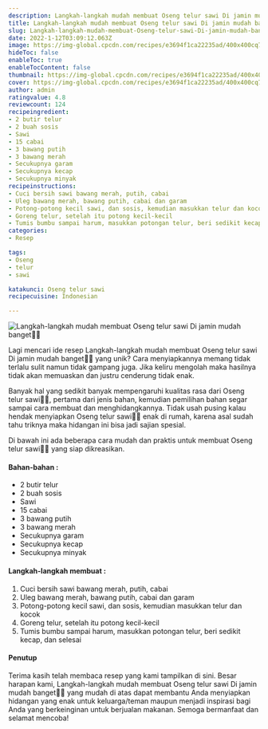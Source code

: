 ```yaml
---
description: Langkah-langkah mudah membuat Oseng telur sawi Di jamin mudah banget"
title: Langkah-langkah mudah membuat Oseng telur sawi Di jamin mudah banget
slug: Langkah-langkah-mudah-membuat-Oseng-telur-sawi-Di-jamin-mudah-banget
date: 2022-1-12T03:09:12.063Z
image: https://img-global.cpcdn.com/recipes/e3694f1ca22235ad/400x400cq70/photo.jpg
hideToc: false
enableToc: true
enableTocContent: false
thumbnail: https://img-global.cpcdn.com/recipes/e3694f1ca22235ad/400x400cq70/photo.jpg
cover: https://img-global.cpcdn.com/recipes/e3694f1ca22235ad/400x400cq70/photo.jpg
author: admin
ratingvalue: 4.8
reviewcount: 124
recipeingredient:
- 2 butir telur
- 2 buah sosis
- Sawi
- 15 cabai
- 3 bawang putih
- 3 bawang merah
- Secukupnya garam
- Secukupnya kecap
- Secukupnya minyak
recipeinstructions:
- Cuci bersih sawi bawang merah, putih, cabai
- Uleg bawang merah, bawang putih, cabai dan garam
- Potong-potong kecil sawi, dan sosis, kemudian masukkan telur dan kocok
- Goreng telur, setelah itu potong kecil-kecil
- Tumis bumbu sampai harum, masukkan potongan telur, beri sedikit kecap, dan selesai
categories:
- Resep

tags:
- Oseng
- telur
- sawi

katakunci: Oseng telur sawi
recipecuisine: Indonesian

---
```


![Langkah-langkah mudah membuat Oseng telur sawi Di jamin mudah banget👩‍🍳](https://img-global.cpcdn.com/recipes/e3694f1ca22235ad/400x400cq70/photo.jpg)

Lagi mencari ide resep Langkah-langkah mudah membuat Oseng telur sawi Di jamin mudah banget👩‍🍳 yang unik? Cara menyiapkannya memang tidak terlalu sulit namun tidak gampang juga. Jika keliru mengolah maka hasilnya tidak akan memuaskan dan justru cenderung tidak enak.

Banyak hal yang sedikit banyak mempengaruhi kualitas rasa dari Oseng telur sawi👩‍🍳, pertama dari jenis bahan, kemudian pemilihan bahan segar sampai cara membuat dan menghidangkannya. Tidak usah pusing kalau hendak menyiapkan Oseng telur sawi👩‍🍳 enak di rumah, karena asal sudah tahu triknya maka hidangan ini bisa jadi sajian spesial.

Di bawah ini ada beberapa cara mudah dan praktis untuk membuat Oseng telur sawi👩‍🍳 yang siap dikreasikan.

<!--inarticleads1-->

#### Bahan-bahan :

- 2 butir telur
- 2 buah sosis
- Sawi
- 15 cabai
- 3 bawang putih
- 3 bawang merah
- Secukupnya garam
- Secukupnya kecap
- Secukupnya minyak

<!--inarticleads2-->

#### Langkah-langkah membuat :

1. Cuci bersih sawi bawang merah, putih, cabai
1. Uleg bawang merah, bawang putih, cabai dan garam
1. Potong-potong kecil sawi, dan sosis, kemudian masukkan telur dan kocok
1. Goreng telur, setelah itu potong kecil-kecil
1. Tumis bumbu sampai harum, masukkan potongan telur, beri sedikit kecap, dan selesai

#### Penutup

Terima kasih telah membaca resep yang kami tampilkan di sini. Besar harapan kami, Langkah-langkah mudah membuat Oseng telur sawi Di jamin mudah banget👩‍🍳 yang mudah di atas dapat membantu Anda menyiapkan hidangan yang enak untuk keluarga/teman maupun menjadi inspirasi bagi Anda yang berkeinginan untuk berjualan makanan. Semoga bermanfaat dan selamat mencoba!